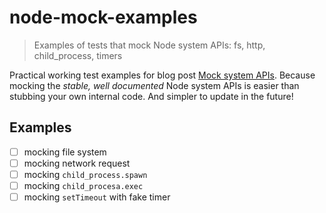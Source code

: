 # node-mock-examples

> Examples of tests that mock Node system APIs: fs, http, child_process, timers

Practical working test examples for blog post
[Mock system APIs](https://glebbahmutov.com/blog/mock-system-apis/).
Because mocking the *stable, well documented* Node system APIs is easier
than stubbing your own internal code. And simpler to update in the future!

## Examples

* [ ] mocking file system
* [ ] mocking network request
* [ ] mocking `child_process.spawn`
* [ ] mocking `child_procesa.exec`
* [ ] mocking `setTimeout` with fake timer

